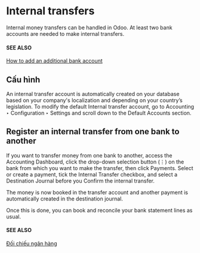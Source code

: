 # Internal transfers

Internal money transfers can be handled in Odoo. At least two bank accounts are needed to make
internal transfers.

#### SEE ALSO
[How to add an additional bank account](../bank.md)

## Cấu hình

An internal transfer account is automatically created on your database based on your company's
localization and depending on your country’s legislation. To modify the default Internal
transfer account, go to Accounting ‣ Configuration ‣ Settings and scroll down
to the Default Accounts section.

## Register an internal transfer from one bank to another

If you want to transfer money from one bank to another, access the Accounting Dashboard, click the
drop-down selection button (⋮) on the bank from which you want to make the transfer,
then click Payments. Select or create a payment, tick the Internal Transfer
checkbox, and select a Destination Journal before you Confirm the internal
transfer.

The money is now booked in the transfer account and another payment is automatically created in the
destination journal.

Once this is done, you can book and reconcile your bank statement lines as usual.

#### SEE ALSO
[Đối chiếu ngân hàng](../bank/reconciliation.md)
